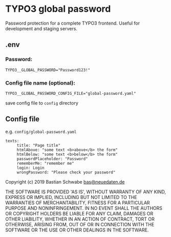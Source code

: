# TYPO3 global password

Password protection for a complete TYPO3 frontend. Useful for development and staging servers.

## .env

### Password:

`TYPO3__GLOBAL_PASSWORD="Password123!"`

### Config file name (optional):
`TYPO3__GLOBAL_PASSWORD_CONFIG_FILE="global-password.yaml"`

save config file to `config` directory

## Config file

e.g. `config/global-password.yaml`

```
texts:
     title: "Page title"
     htmlAbove: "some text <b>above</b> the form"
     htmlBelow: "some text <b>below</b> the form"
     passwordPlaceholder: "Password"
     rememberMe: "remember me"
     login: Login
     wrongPassword: "Please check your password"
```

Copyright (c) 2019 Bastian Schwabe <bas@neuedaten.de>

THE SOFTWARE IS PROVIDED 'AS IS', WITHOUT WARRANTY OF ANY KIND, EXPRESS OR IMPLIED, INCLUDING BUT NOT LIMITED TO THE WARRANTIES OF MERCHANTABILITY, FITNESS FOR A PARTICULAR PURPOSE AND NONINFRINGEMENT. IN NO EVENT SHALL THE AUTHORS OR COPYRIGHT HOLDERS BE LIABLE FOR ANY CLAIM, DAMAGES OR OTHER LIABILITY, WHETHER IN AN ACTION OF CONTRACT, TORT OR OTHERWISE, ARISING FROM, OUT OF OR IN CONNECTION WITH THE SOFTWARE OR THE USE OR OTHER DEALINGS IN THE SOFTWARE.